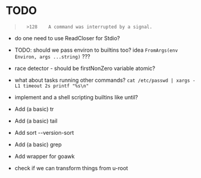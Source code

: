 # TODO
 
>       >128    A command was interrupted by a signal.

 * do one need to use ReadCloser for Stdio?

 * TODO: should we pass environ to builtins too?
        idea `FromArgs(env Environ, args ...string)` ???

 * race detector - should be firstNonZero variable atomic?

 * what about tasks running other commands?
    `cat /etc/passwd | xargs -L1 timeout 2s printf "%s\n"`

 * implement and a shell scripting builtins like until?

 * Add (a basic) tr
 * Add (a basic) tail
 * Add sort --version-sort
 * Add (a basic) grep
 * Add wrapper for goawk
 * check if we can transform things from u-root
